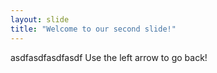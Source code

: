 ```yaml
---
layout: slide
title: "Welcome to our second slide!"
---
```

asdfasdfasdfasdf
Use the left arrow to go back!
